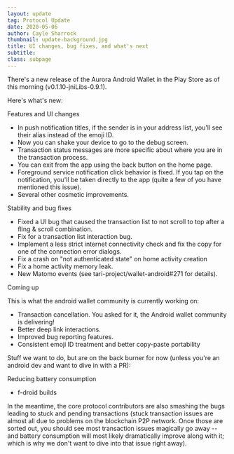 ```yaml
---
layout: update
tag: Protocol Update
date: 2020-05-06
author: Cayle Sharrock
thumbnail: update-background.jpg
title: UI changes, bug fixes, and what's next 
subtitle: 
class: subpage
---
```


There's a new release of the Aurora Android Wallet in the Play Store as of this morning (v0.1.10-jniLibs-0.9.1).

Here's what's new:

Features and UI changes

* In push notification titles, if the sender is in your address list, you'll see their alias instead of the emoji ID.
* Now you can shake your device to go to the debug screen.
* Transaction status messages are more specific about where you are in the transaction process.
* You can exit from the app using the back button on the home page.
* Foreground service notification click behavior is fixed. If you tap on the notification, you'll be taken directly to the app (quite a few of you have mentioned this issue).
* Several other cosmetic improvements.

Stability and bug fixes

* Fixed a UI bug that caused the transaction list to not scroll to top after a fling & scroll combination.
* Fix for a transaction list interaction bug.
* Implement a less strict internet connectivity check and fix the copy for one of the connection error dialogs.
* Fix a crash on "not authenticated state" on home activity creation
* Fix a home activity memory leak.
* New Matomo events (see tari-project/wallet-android#271 for details).

Coming up

This is what the android wallet community is currently working on:

* Transaction cancellation. You asked for it, the Android wallet community is delivering!
* Better deep link interactions.
* Improved bug reporting features.
* Consistent emoji ID treatment and better copy-paste portability

Stuff we want to do, but are on the back burner for now (unless you're an android dev and want to dive in with a PR):

Reducing battery consumption
* f-droid builds

In the meantime, the core protocol contributors are also smashing the bugs leading to stuck and pending transactions (stuck transaction issues are almost all due to problems on the blockchain P2P network. Once those are sorted out, you should see most transaction issues magically go away -- and battery consumption will most likely dramatically improve along with it; which is why we don't want to dive into that issue right away).


